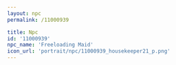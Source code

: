 ```yaml
---
layout: npc
permalink: /11000939

title: Npc
id: '11000939'
npc_name: 'Freeloading Maid'
icon_url: 'portrait/npc/11000939_housekeeper21_p.png'
---
```

